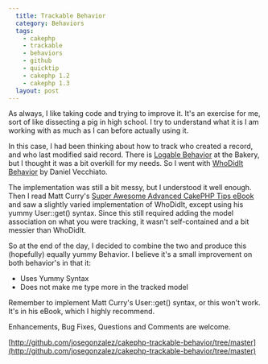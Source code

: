 ```yaml
---
  title: Trackable Behavior
  category: Behaviors
  tags:
    - cakephp
    - trackable
    - behaviors
    - github
    - quicktip
    - cakephp 1.2
    - cakephp 1.3
  layout: post
---
```



As always, I like taking code and trying to improve it. It's an exercise for me, sort of like dissecting a pig in high school. I try to understand what it is I am working with as much as I can before actually using it.

In this case, I had been thinking about how to track who created a record, and who last modified said record. There is [Logable Behavior](http://bakery.cakephp.org/articles/view/logablebehavior) at the Bakery, but I thought it was a bit overkill for my needs. So I went with [WhoDidIt Behavior](http://bakery.cakephp.org/articles/view/whodidit-behavior-automagic-created_by-and-modified_by-fields) by Daniel Vecchiato.

The implementation was still a bit messy, but I understood it well enough. Then I read Matt Curry's [Super Awesome Advanced CakePHP Tips eBook](http://www.pseudocoder.com/free-cakephp-book/) and saw a slightly varied implementation of WhoDidIt, except using his yummy User::get() syntax. Since this still required adding the model association on what you were tracking, it wasn't self-contained and a bit messier than WhoDidIt.

So at the end of the day, I decided to combine the two and produce this (hopefully) equally yummy Behavior. I believe it's a small improvement on both behavior's in that it:

- Uses Yummy Syntax
- Does not make me type more in the tracked model

Remember to implement Matt Curry's User::get() syntax, or this won't work. It's in his eBook, which I highly recommend.

Enhancements, Bug Fixes, Questions and Comments are welcome.

[http://github.com/josegonzalez/cakephp-trackable-behavior/tree/master](http://github.com/josegonzalez/cakephp-trackable-behavior/tree/master)